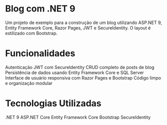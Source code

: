 # Blog com .NET 9
Um projeto de exemplo para a construção de um blog utilizando ASP.NET 9, Entity Framework Core, Razor Pages, JWT e SecureIdentity. O layout é estilizado com Bootstrap.

# Funcionalidades
Autenticação JWT com SecureIdentity
CRUD completo de posts de blog
Persistência de dados usando Entity Framework Core e SQL Server
Interface de usuário responsiva com Razor Pages e Bootstrap
Código limpo e organização modular

# Tecnologias Utilizadas
.NET 9
ASP.NET Core
Entity Framework Core
Bootstrap
SecureIdentity
